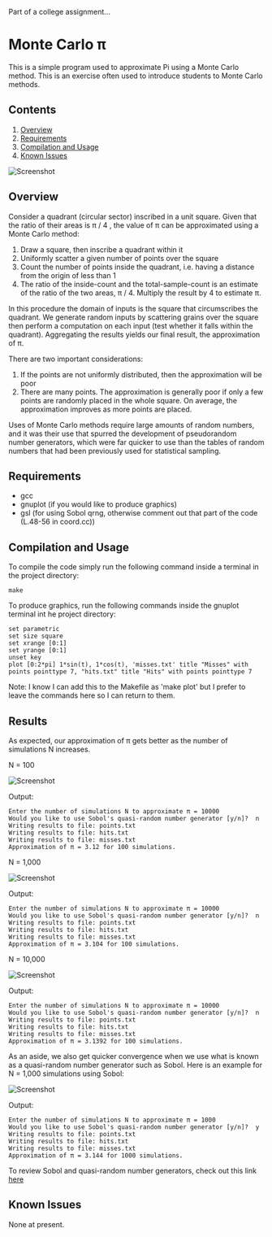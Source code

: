 Part of a college assignment...

# Monte Carlo π

This is a simple program used to approximate Pi using a Monte Carlo method. This is an exercise
often used to introduce students to Monte Carlo methods.

## Contents

1. [Overview](#overview)
2. [Requirements](#requirements)
3. [Compilation and Usage](#compilation-and-usage)
4. [Known Issues](#known-issues)

![Screenshot](graphics/N_1000.png)

## Overview

Consider a quadrant (circular sector) inscribed in a unit square. Given that the ratio of their areas is
π / 4 , the value of π can be approximated using a Monte Carlo method:

1. Draw a square, then inscribe a quadrant within it
2. Uniformly scatter a given number of points over the square
3. Count the number of points inside the quadrant, i.e. having a distance from the origin of less than 1
4. The ratio of the inside-count and the total-sample-count is an estimate of the ratio of the two areas,
   π / 4. Multiply the result by 4 to estimate π.

In this procedure the domain of inputs is the square that circumscribes the quadrant. We generate random 
inputs by scattering grains over the square then perform a computation on each input (test whether it falls within the 
quadrant). Aggregating the results yields our final result, the approximation of π.

There are two important considerations:

1. If the points are not uniformly distributed, then the approximation will be poor
2. There are many points. The approximation is generally poor if only a few points are randomly placed in the whole
   square. On average, the approximation improves as more points are placed.

Uses of Monte Carlo methods require large amounts of random numbers, and it was their use that spurred the development 
of pseudorandom number generators, which were far quicker to use than the tables of random numbers that had been previously used for statistical sampling.

## Requirements

- gcc
- gnuplot (if you would like to produce graphics)
- gsl (for using Sobol qrng, otherwise comment out that part of the code (L.48-56 in coord.cc))

## Compilation and Usage

To compile the code simply run the following command inside a terminal in the project directory:

```shell
make
```

To produce graphics, run the following commands inside the gnuplot terminal int he project directory:

```shell
set parametric
set size square
set xrange [0:1]
set yrange [0:1]
unset key
plot [0:2*pi] 1*sin(t), 1*cos(t), 'misses.txt' title "Misses" with points pointtype 7, "hits.txt" title "Hits" with points pointtype 7
```

Note: I know I can add this to the Makefile as 'make plot' but I prefer to leave the commands here so I can return to them.

## Results

As expected, our approximation of π gets better as the number of simulations N increases.

N = 100

![Screenshot](graphics/N_100.png)

Output:

```shell
Enter the number of simulations N to approximate π = 10000
Would you like to use Sobol's quasi-random number generator [y/n]?  n
Writing results to file: points.txt
Writing results to file: hits.txt
Writing results to file: misses.txt
Approximation of π = 3.12 for 100 simulations.
```

N = 1,000

![Screenshot](graphics/N_1000.png)

Output:

```shell
Enter the number of simulations N to approximate π = 10000
Would you like to use Sobol's quasi-random number generator [y/n]?  n
Writing results to file: points.txt
Writing results to file: hits.txt
Writing results to file: misses.txt
Approximation of π = 3.104 for 100 simulations.
```

N = 10,000

![Screenshot](graphics/N_10000.png)

Output:

```shell
Enter the number of simulations N to approximate π = 10000
Would you like to use Sobol's quasi-random number generator [y/n]?  n
Writing results to file: points.txt
Writing results to file: hits.txt
Writing results to file: misses.txt
Approximation of π = 3.1392 for 100 simulations.
```

As an aside, we also get quicker convergence when we use what is known as a quasi-random number generator such as
Sobol. Here is an example for N = 1,000 simulations using Sobol:


![Screenshot](graphics/N_1000_sobol.png)

Output: 

```shell
Enter the number of simulations N to approximate π = 1000
Would you like to use Sobol's quasi-random number generator [y/n]?  y
Writing results to file: points.txt
Writing results to file: hits.txt
Writing results to file: misses.txt
Approximation of π = 3.144 for 1000 simulations.
```

To review Sobol and quasi-random number generators, check out this link [here](https://en.wikipedia.org/wiki/Sobol_sequence)



## Known Issues

None at present.
